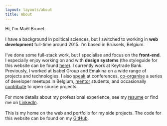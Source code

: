 ```yaml
---
layout: layouts/about
title: About
---
```


Hi, I'm Maël Brunet.
<br/>
<br/>
I have a background in political sciences, but I switched to working in **web development** full-time around 2015. I’m based in Brussels, Belgium.
<br/>
<br/>
I’ve done some full-stack work, but I specialise and focus on the **front-end**. I especially enjoy working on and with **design systems** (the styleguide for this website can be found [here](/styleguide)). I currently work at Keytrade Bank. Previously, I worked at Isabel Group and Emakina on a wide range of projects and technologies. I also [speak](/projects/#presentation) at conferences, [co-organise](https://www.creativefrontend.be/) a series of developer meetups in Belgium, [mentor](https://hackyourfuture.be/) students, and occasionally [contribute](https://github.com/maeligg) to open source projects.
<br/>
<br/>
For more details about my professional experience, see my [resume](/resume) or find me on [LinkedIn](https://www.linkedin.com/in/ma%C3%ABl-brunet-b5876118/).
<br/>
<br/>
This is my home on the web and portfolio for my side projects. The code for this website can be found on my [GitHub](https://github.com/maeligg/maelbrunet).